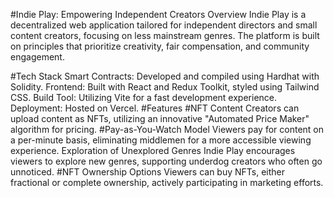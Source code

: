 #Indie Play: Empowering Independent Creators
Overview
Indie Play is a decentralized web application tailored for independent directors and small content creators, focusing on less mainstream genres. The platform is built on principles that prioritize creativity, fair compensation, and community engagement.

#Tech Stack
Smart Contracts: Developed and compiled using Hardhat with Solidity.
Frontend: Built with React and Redux Toolkit, styled using Tailwind CSS.
Build Tool: Utilizing Vite for a fast development experience.
Deployment: Hosted on Vercel.
#Features
#NFT Content
Creators can upload content as NFTs, utilizing an innovative "Automated Price Maker" algorithm for pricing.
#Pay-as-You-Watch Model
Viewers pay for content on a per-minute basis, eliminating middlemen for a more accessible viewing experience.
Exploration of Unexplored Genres
Indie Play encourages viewers to explore new genres, supporting underdog creators who often go unnoticed.
#NFT Ownership Options
Viewers can buy NFTs, either fractional or complete ownership, actively participating in marketing efforts.
